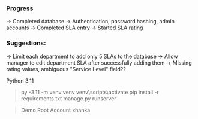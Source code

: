 ### Progress
-> Completed database
-> Authentication, password hashing, admin accounts
-> Completed SLA entry
-> Started SLA rating

### Suggestions:
-> Limit each department to add only 5 SLAs to the database
-> Allow manager to edit department SLA after successfully adding them
-> Missing rating values, ambiguous "Service Level" field??


Python 3.11

> py -3.11 -m venv venv
> venv\scripts\activate
> pip install -r requirements.txt
> manage.py runserver
> 
>
> 

> Demo Root Account
xhanka<rootroot>
